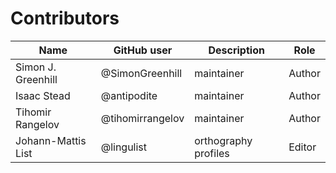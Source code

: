 # Contributors

Name               | GitHub user     | Description                          | Role
---                | ---             | ---                                  | ---
Simon J. Greenhill | @SimonGreenhill | maintainer                           | Author
Isaac Stead | @antipodite | maintainer                           | Author
Tihomir Rangelov | @tihomirrangelov | maintainer                           | Author
Johann-Mattis List | @lingulist  | orthography profiles | Editor
